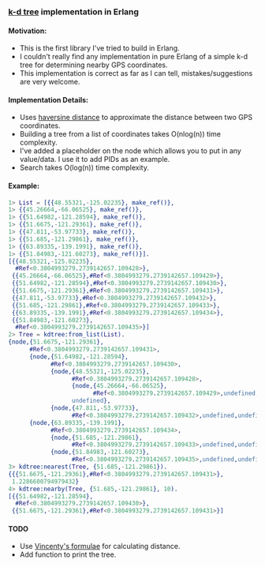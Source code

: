 ### [k-d tree](https://en.wikipedia.org/wiki/K-d_tree) implementation in Erlang

#### Motivation:
* This is the first library I've tried to build in Erlang.
* I couldn't really find any implementation in pure Erlang of a simple k-d tree for determining nearby GPS coordinates.
* This implementation is correct as far as I can tell, mistakes/suggestions are very welcome.

#### Implementation Details:
* Uses [haversine distance](https://en.wikipedia.org/wiki/Haversine_formula) to approximate the distance between two GPS coordinates.
* Building a tree from a list of coordinates takes O(nlog(n)) time complexity.
* I've added a placeholder on the node which allows you to put in any value/data. I use it to add PIDs as an example.
* Search takes O(log(n)) time complexity.

#### Example:
```Erlang
1> List = [{{48.55321,-125.02235}, make_ref()},
1> {{45.26664,-66.06525}, make_ref()},
1> {{51.64982,-121.28594}, make_ref()},
1> {{51.6675,-121.29361}, make_ref()},
1> {{47.811,-53.97733}, make_ref()},
1> {{51.685,-121.29861}, make_ref()},
1> {{63.89335,-139.1991}, make_ref()},
1> {{51.84983,-121.60273}, make_ref()}].
[{{48.55321,-125.02235},
  #Ref<0.3804993279.2739142657.109428>},
 {{45.26664,-66.06525},#Ref<0.3804993279.2739142657.109429>},
 {{51.64982,-121.28594},#Ref<0.3804993279.2739142657.109430>},
 {{51.6675,-121.29361},#Ref<0.3804993279.2739142657.109431>},
 {{47.811,-53.97733},#Ref<0.3804993279.2739142657.109432>},
 {{51.685,-121.29861},#Ref<0.3804993279.2739142657.109433>},
 {{63.89335,-139.1991},#Ref<0.3804993279.2739142657.109434>},
 {{51.84983,-121.60273},
  #Ref<0.3804993279.2739142657.109435>}]
2> Tree = kdtree:from_list(List).
{node,{51.6675,-121.29361},
      #Ref<0.3804993279.2739142657.109431>,
      {node,{51.64982,-121.28594},
            #Ref<0.3804993279.2739142657.109430>,
            {node,{48.55321,-125.02235},
                  #Ref<0.3804993279.2739142657.109428>,
                  {node,{45.26664,-66.06525},
                        #Ref<0.3804993279.2739142657.109429>,undefined,undefined},
                  undefined},
            {node,{47.811,-53.97733},
                  #Ref<0.3804993279.2739142657.109432>,undefined,undefined}},
      {node,{63.89335,-139.1991},
            #Ref<0.3804993279.2739142657.109434>,
            {node,{51.685,-121.29861},
                  #Ref<0.3804993279.2739142657.109433>,undefined,undefined},
            {node,{51.84983,-121.60273},
                  #Ref<0.3804993279.2739142657.109435>,undefined,undefined}}}
3> kdtree:nearest(Tree, {51.685,-121.29861}).
{{{51.6675,-121.29361},#Ref<0.3804993279.2739142657.109431>},
 1.2286600794979432}
4> kdtree:nearby(Tree, {51.685,-121.29861}, 10).
[{{51.64982,-121.28594},
  #Ref<0.3804993279.2739142657.109430>},
 {{51.6675,-121.29361},#Ref<0.3804993279.2739142657.109431>}]
```

#### TODO
* Use [Vincenty's formulae](https://en.wikipedia.org/wiki/Vincenty%27s_formulae) for calculating distance.
* Add function to print the tree.
